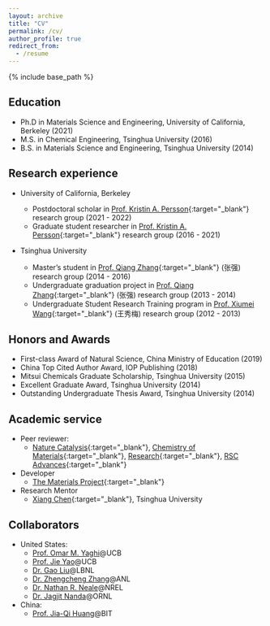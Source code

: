 ```yaml
---
layout: archive
title: "CV"
permalink: /cv/
author_profile: true
redirect_from:
  - /resume
---
```


{% include base_path %}

## Education
* Ph.D in Materials Science and Engineering, University of California, Berkeley (2021)
* M.S. in Chemical Engineering, Tsinghua University (2016)
* B.S. in Materials Science and Engineering, Tsinghua University (2014)

## Research experience
* University of California, Berkeley
  * Postdoctoral scholar in [Prof. Kristin A. Persson](https://perssongroup.lbl.gov/){:target="_blank"} research group (2021 - 2022)
  * Graduate student researcher in [Prof. Kristin A. Persson](https://perssongroup.lbl.gov/){:target="_blank"} research group (2016 - 2021)

* Tsinghua University
  * Master’s student in [Prof. Qiang Zhang](https://www.qianggroup.com/wp/en/home/){:target="_blank"} (张强) research group (2014 - 2016)
  * Undergraduate graduation project in [Prof. Qiang Zhang](https://www.qianggroup.com/wp/en/home/){:target="_blank"} (张强) research group (2013 - 2014)
  * Undergraduate Student Research Training program in [Prof. Xiumei Wang](https://www.mse.tsinghua.edu.cn/info/1024/1601.htm){:target="_blank"} (王秀梅) research group (2012 - 2013)

## Honors and Awards
* First-class Award of Natural Science, China Ministry of Education (2019)
*	China Top Cited Author Award, IOP Publishing (2018)
*	Mitsui Chemicals Graduate Scholarship, Tsinghua University (2015)
*	Excellent Graduate Award, Tsinghua University (2014)
*	Outstanding Undergraduate Thesis Award, Tsinghua University (2014)
  
## Academic service
* Peer reviewer: 
  * [Nature Catalysis](https://www.nature.com/natcatal/){:target="_blank"}, [Chemistry of Materials](https://pubs.acs.org/journal/cmatex){:target="_blank"}, [Research](https://spj.sciencemag.org/journals/research/){:target="_blank"}, [RSC Advances](https://www.rsc.org/journals-books-databases/about-journals/rsc-advances/){:target="_blank"}
* Developer
  * [The Materials Project](https://materialsproject.org/about){:target="_blank"}
* Research Mentor
  * [Xiang Chen](https://scholar.google.co.jp/citations?user=q44q6B0AAAAJ){:target="_blank"}, Tsinghua University

## Collaborators
* United States:
  * [Prof. Omar M. Yaghi](https://chemistry.berkeley.edu/faculty/chem/yaghi)@UCB
  * [Prof. Jie Yao](https://mse.berkeley.edu/people_new/yao/)@UCB
  * [Dr. Gao Liu](https://eta.lbl.gov/people/gao-liu)@LBNL
  * [Dr. Zhengcheng Zhang](https://www.anl.gov/profile/zhengcheng-zhang)@ANL
  * [Dr. Nathan R. Neale](https://www.nrel.gov/research/staff/nathan-neale.html)@NREL
  * [Dr. Jagjit Nanda](https://www.ornl.gov/staff-profile/jagjit-nanda)@ORNL
* China:
  * [Prof. Jia-Qi Huang](https://arims.bit.edu.cn/xztd/jsml/js/0e91766ff8234c34ab1f6a5f420b87da.htm)@BIT

<script src="/assets/js/vanilla-back-to-top.min.js"></script>
<script>addBackToTop({
  diameter: 56,
  backgroundColor: '#ddd',
  textColor: '#003262'
})</script>
